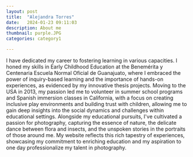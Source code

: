 ```yaml
---
layout: post
title:  "Alejandra Torres"
date:   2024-01-23 09:11:03
description: About me
thumbnail: purple.JPG
categories: category1

---
```


I have dedicated my career to fostering learning in various capacities. 
I honed my skills in Early Childhood Education at the Benemérita y Centenaria
Escuela Normal Oficial de Guanajuato, where I embraced the power of inquiry-based 
learning and the importance of hands-on experiences, as evidenced by my innovative 
thesis projects. Moving to the USA in 2013, my passion led me to volunteer in summer 
school programs and Spanish immersion classes in California, with a focus on creating
inclusive play environments and building trust with children, allowing me to gain deep 
insights into the social dynamics and challenges within educational settings. Alongside
my educational pursuits, I've cultivated a passion for photography, capturing the essence
of nature, the delicate dance between flora and insects, and the unspoken stories in the
portraits of those around me. My website reflects this rich tapestry of experiences, 
showcasing my commitment to enriching education and my aspiration to one day professionalize
my talent in photography.
